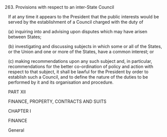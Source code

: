 263. Provisions with respect to an inter-State Council

If at any time it appears to the President that the public interests would be served by the establishment of a Council charged with the duty of

(a) inquiring into and advising upon disputes which may have arisen between States;

(b) investigating and discussing subjects in which some or all of the States, or the Union and one or more of the States, have a common interest; or

(c) making recommendations upon any such subject and, in particular, recommendations for the better co-ordination of policy and action with respect to that subject, it shall be lawful for the President by order to establish such a Council, and to define the nature of the duties to be performed by it and its organisation and procedure.

PART XII

FINANCE, PROPERTY, CONTRACTS AND SUITS

 

CHAPTER I

FINANCE

 

General

